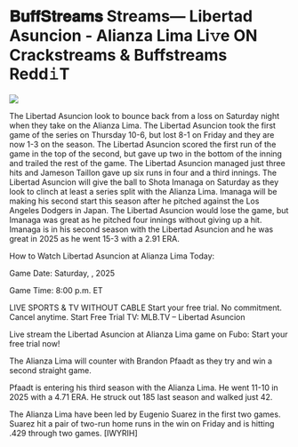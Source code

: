 # 𝐁𝐮𝐟𝐟𝐒𝐭𝐫𝐞𝐚𝐦𝐬 Streams— Libertad Asuncion - Alianza Lima Li𝚟e ON Crackstreams & Buffstreams Redd𝚒T  
  
  
[![](https://i.imgur.com/qSNzIqt.png)](https://movie.rssnews.media/YShaOaMkW.php)  
  
The Libertad Asuncion look to bounce back from a loss on Saturday night when they take on the Alianza Lima. The Libertad Asuncion took the first game of the series on Thursday 10-6, but lost 8-1 on Friday and they are now 1-3 on the season. The Libertad Asuncion scored the first run of the game in the top of the second, but gave up two in the bottom of the inning and trailed the rest of the game. The Libertad Asuncion managed just three hits and Jameson Taillon gave up six runs in four and a third innings. The Libertad Asuncion will give the ball to Shota Imanaga on Saturday as they look to clinch at least a series split with the Alianza Lima. Imanaga will be making his second start this season after he pitched against the Los Angeles Dodgers in Japan. The Libertad Asuncion would lose the game, but Imanaga was great as he pitched four innings without giving up a hit. Imanaga is in his second season with the Libertad Asuncion and he was great in 2025 as he went 15-3 with a 2.91 ERA.

How to Watch Libertad Asuncion at Alianza Lima Today:

Game Date: Saturday, , 2025

Game Time: 8:00 p.m. ET

LIVE SPORTS & TV WITHOUT CABLE
Start your free trial. No commitment. Cancel anytime.
Start Free Trial
TV: MLB.TV – Libertad Asuncion

Live stream the Libertad Asuncion at Alianza Lima game on Fubo: Start your free trial now!

The Alianza Lima will counter with Brandon Pfaadt as they try and win a second straight game.

Pfaadt is entering his third season with the Alianza Lima. He went 11-10 in 2025 with a 4.71 ERA. He struck out 185 last season and walked just 42.

The Alianza Lima have been led by Eugenio Suarez in the first two games. Suarez hit a pair of two-run home runs in the win on Friday and is hitting .429 through two games. [IWYRIH]